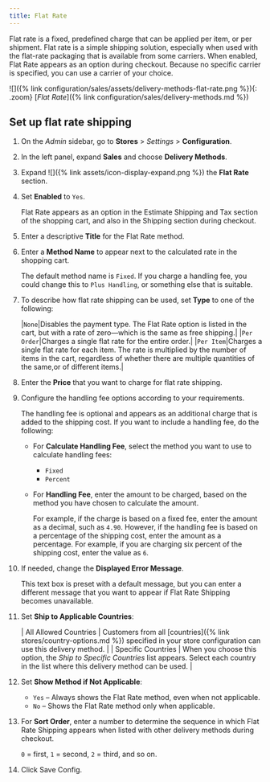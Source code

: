 ```yaml
---
title: Flat Rate
---
```


Flat rate is a fixed, predefined charge that can be applied per item, or per shipment. Flat rate is a simple shipping solution, especially when used with the flat-rate packaging that is available from some carriers. When enabled, Flat Rate appears as an option during checkout. Because no specific carrier is specified, you can use a carrier of your choice.

![]({% link configuration/sales/assets/delivery-methods-flat-rate.png %}){: .zoom}
 [_Flat Rate_]({% link configuration/sales/delivery-methods.md %})

## Set up flat rate shipping

1. On the _Admin_ sidebar, go to **Stores** > _Settings_ > **Configuration**.

1. In the left panel, expand **Sales** and choose **Delivery Methods**.

1. Expand ![]({% link assets/icon-display-expand.png %}) the **Flat Rate** section.

1. Set **Enabled** to `Yes`.

   Flat Rate appears as an option in the Estimate Shipping and Tax section of the shopping cart, and also in the Shipping section during checkout.

1. Enter a descriptive **Title** for the Flat Rate method.

1. Enter a **Method Name** to appear next to the calculated rate in the shopping cart.

   The default method name is `Fixed`. If you charge a handling fee, you could change this to `Plus Handling`, or something else that is suitable.

1. To describe how flat rate shipping can be used, set **Type** to one of the following:

    |`None`|Disables the payment type. The Flat Rate option is listed in the cart, but with a rate of zero—which is the same as free shipping.|
    |`Per Order`|Charges a single flat rate for the entire order.|
    |`Per Item`|Charges a single flat rate for each item. The rate is multiplied by the number of items in the cart, regardless of whether there are multiple quantities of the same,or of different items.|

1. Enter the **Price** that you want to charge for flat rate shipping.

1. Configure the handling fee options according to your requirements.

   The handling fee is optional and appears as an additional charge that is added to the shipping cost. If you want to include a handling fee, do the following:

   - For **Calculate Handling Fee**, select the method you want to use to calculate handling fees:

      - `Fixed`
      - `Percent`

   - For **Handling Fee**, enter the amount to be charged, based on the method you have chosen to calculate the amount.

      For example, if the charge is based on a fixed fee, enter the amount as a decimal, such as `4.90`. However, if the handling fee is based on a percentage of the shipping cost, enter the amount as a percentage. For example, if you are charging six percent of the shipping cost, enter the value as `6`.

1. If needed, change the **Displayed Error Message**.

   This text box is preset with a default message, but you can enter a different message that you want to appear if Flat Rate Shipping becomes unavailable.

1. Set **Ship to Applicable Countries**:

   | All Allowed Countries | Customers from all [countries]({% link stores/country-options.md %}) specified in your store configuration can use this delivery method. |
   | Specific Countries | When you choose this option, the _Ship to Specific Countries_ list appears. Select each country in the list where this delivery method can be used. |

1. Set **Show Method if Not Applicable**:

   - `Yes` – Always shows the Flat Rate method, even when not applicable.
   - `No` – Shows the Flat Rate method only when applicable.

1. For **Sort Order**, enter a number to determine the sequence in which Flat Rate Shipping appears when listed with other delivery methods during checkout.

   `0` = first, `1` = second, `2` = third, and so on.

1. Click <span class="btn">Save Config</span>.
